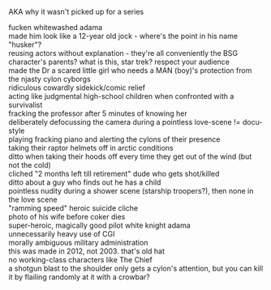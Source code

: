 AKA why it wasn't picked up for a series

fucken whitewashed adama  
made him look like a 12-year old jock - where's the point in his name "husker"?  
reusing actors without explanation - they're all conveniently the BSG character's parents? what is this, star trek? respect your audience  
made the Dr a scared little girl who needs a MAN (boy)'s protection from the njasty cylon cyborgs  
ridiculous cowardly sidekick/comic relief  
acting like judgmental high-school children when confronted with a survivalist  
fracking the professor after 5 minutes of knowing her  
deliberately defocussing the camera during a pointless love-scene != docu-style  
playing fracking piano and alerting the cylons of their presence  
taking their raptor helmets off in arctic conditions  
ditto when taking their hoods off every time they get out of the wind (but not the cold)  
cliched "2 months left till retirement" dude who gets shot/killed  
ditto about a guy who finds out he has a child  
pointless nudity during a shower scene (starship troopers?), then none in the love scene  
"ramming speed" heroic suicide cliche  
photo of his wife before coker dies  
super-heroic, magically good pilot white knight adama  
unnecessarily heavy use of CGI  
morally ambiguous military administration  
	this was made in 2012, not 2003. that's old hat  
no working-class characters like The Chief  
a shotgun blast to the shoulder only gets a cylon's attention, but you can kill it by flailing randomly at it with a crowbar?  
